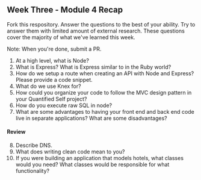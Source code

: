 ## Week Three - Module 4 Recap

Fork this respository. Answer the questions to the best of your ability. Try to answer them with limited amount of external research. These questions cover the majority of what we've learned this week. 

Note: When you're done, submit a PR. 

1. At a high level, what is Node?
2. What is Express? What is Express similar to in the Ruby world?
3. How do we setup a route when creating an API with Node and Express? Please provide a code snippet.
4. What do we use Knex for?
5. How could you organize your code to follow the MVC design pattern in your Quantified Self project?
6. How do you execute raw SQL in node?
7. What are some advantages to having your front end and back end code live in separate applications? What are some disadvantages?

#### Review  

8. Describe DNS.
9. What does writing clean code mean to you?
10. If you were building an application that models hotels, what classes would you need? What classes would be responsible for what functionality?
